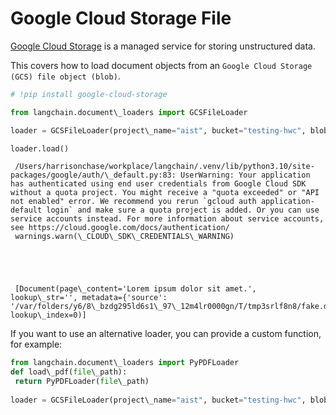 # Google Cloud Storage File

[Google Cloud Storage](https://en.wikipedia.org/wiki/Google_Cloud_Storage) is a managed service for storing unstructured data.

This covers how to load document objects from an `Google Cloud Storage (GCS) file object (blob)`.

```python
# !pip install google-cloud-storage  

```

```python
from langchain.document\_loaders import GCSFileLoader  

```

```python
loader = GCSFileLoader(project\_name="aist", bucket="testing-hwc", blob="fake.docx")  

```

```python
loader.load()  

```

```text
 /Users/harrisonchase/workplace/langchain/.venv/lib/python3.10/site-packages/google/auth/\_default.py:83: UserWarning: Your application has authenticated using end user credentials from Google Cloud SDK without a quota project. You might receive a "quota exceeded" or "API not enabled" error. We recommend you rerun `gcloud auth application-default login` and make sure a quota project is added. Or you can use service accounts instead. For more information about service accounts, see https://cloud.google.com/docs/authentication/  
 warnings.warn(\_CLOUD\_SDK\_CREDENTIALS\_WARNING)  
  
  
  
  
  
 [Document(page\_content='Lorem ipsum dolor sit amet.', lookup\_str='', metadata={'source': '/var/folders/y6/8\_bzdg295ld6s1\_97\_12m4lr0000gn/T/tmp3srlf8n8/fake.docx'}, lookup\_index=0)]  

```

If you want to use an alternative loader, you can provide a custom function, for example:

```python
from langchain.document\_loaders import PyPDFLoader  
def load\_pdf(file\_path):  
 return PyPDFLoader(file\_path)  
  
loader = GCSFileLoader(project\_name="aist", bucket="testing-hwc", blob="fake.pdf", loader\_func=load\_pdf)  

```
